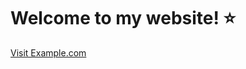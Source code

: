 

<html>
   <head>
      <title>My Cool Website</title>
   </head>
   <body>
      <h1>Welcome to my website! ⭐️</h1>
    <a href="https://github.com/enprojects/Books/blob/main/Cracking%20the%20Coding%20Interview%2C%206th%20Edition%20189.pdf">Visit Example.com</a>
   </body>
</html>


